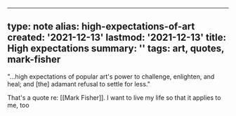 
---
type: note
alias: high-expectations-of-art
created: '2021-12-13'
lastmod: '2021-12-13'
title: High expectations
summary: ''
tags: art, quotes, mark-fisher
---

"...high expectations of popular art's power to challenge, enlighten, and heal; and [the] adamant refusal to settle for less."

That's a quote re: [[Mark Fisher]]. I want to live my life so that it applies to me, too
